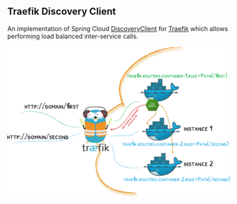 ## Traefik Discovery Client

An implementation of Spring Cloud [DiscoveryClient][1] for [Traefik](https://docs.traefik.io) 
which allows performing load balanced inter-service calls.

![demo](traefik-docker-load-balanced.png)

[1]: https://github.com/spring-cloud/spring-cloud-commons/blob/master/spring-cloud-commons/src/main/java/org/springframework/cloud/client/discovery/DiscoveryClient.java